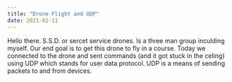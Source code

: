 ```yaml
---
title: "Drone Flight and UDP"
date: 2021-02-11
---
```


Hello there. S.S.D. or sercet service drones. Is a three man group inculding myself. Our end goal is to get this drone to fly in a course.
Today we connected to the drone and sent commands (and it got stuck in the celing) using UDP which stands for user data protocol. UDP  is a means of sending packets to and from devices.
